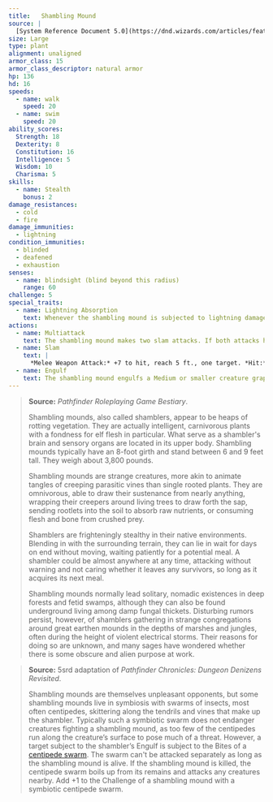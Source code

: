 ```yaml
---
title:   Shambling Mound
source: |
  [System Reference Document 5.0](https://dnd.wizards.com/articles/features/systems-reference-document-srd)
size: Large
type: plant
alignment: unaligned
armor_class: 15
armor_class_descriptor: natural armor
hp: 136
hd: 16
speeds:
  - name: walk
    speed: 20
  - name: swim
    speed: 20
ability_scores:
  Strength: 18
  Dexterity: 8
  Constitution: 16
  Intelligence: 5
  Wisdom: 10
  Charisma: 5
skills:
  - name: Stealth
    bonus: 2
damage_resistances:
  - cold
  - fire
damage_immunities:
  - lightning
condition_immunities:
  - blinded
  - deafened
  - exhaustion
senses:
  - name: blindsight (blind beyond this radius)
    range: 60
challenge: 5
special_traits:
  - name: Lightning Absorption
    text: Whenever the shambling mound is subjected to lightning damage, it takes no damage and regains a number of hit points equal to the lightning damage dealt.
actions:
  - name: Multiattack
    text: The shambling mound makes two slam attacks. If both attacks hit a Medium or smaller target, the target is grappled (escape DC 14), and the shambling mound uses its Engulf on it.
  - name: Slam
    text: |
      *Melee Weapon Attack:* +7 to hit, reach 5 ft., one target. *Hit:* 13 (2d8 + 4) bludgeoning damage.
  - name: Engulf
    text: The shambling mound engulfs a Medium or smaller creature grappled by it. The engulfed target is blinded, restrained, and unable to breathe, and it must succeed on a DC 14 Constitution saving throw at the start of each of the mound's turns or take 13 (2d8 + 4) bludgeoning damage. If the mound moves, the engulfed target moves with it. The mound can have only one creature engulfed at a time.
---
```


> **Source:** *Pathfinder Roleplaying Game Bestiary*.
>
> Shambling mounds, also called shamblers, appear to be heaps of rotting vegetation. They are actually intelligent, carnivorous plants with a fondness for elf flesh in particular. What serve as a shambler's brain and sensory organs are located in its upper body. Shambling mounds typically have an 8-foot girth and stand between 6 and 9 feet tall. They weigh about 3,800 pounds.
>
> Shambling mounds are strange creatures, more akin to animate tangles of creeping parasitic vines than single rooted plants. They are omnivorous, able to draw their sustenance from nearly anything, wrapping their creepers around living trees to draw forth the sap, sending rootlets into the soil to absorb raw nutrients, or consuming flesh and bone from crushed prey.
>
> Shamblers are frighteningly stealthy in their native environments. Blending in with the surrounding terrain, they can lie in wait for days on end without moving, waiting patiently for a potential meal. A shambler could be almost anywhere at any time, attacking without warning and not caring whether it leaves any survivors, so long as it acquires its next meal.
>
> Shambling mounds normally lead solitary, nomadic existences in deep forests and fetid swamps, although they can also be found underground living among damp fungal thickets. Disturbing rumors persist, however, of shamblers gathering in strange congregations around great earthen mounds in the depths of marshes and jungles, often during the height of violent electrical storms. Their reasons for doing so are unknown, and many sages have wondered whether there is some obscure and alien purpose at work.

> **Source:** 5srd adaptation of *Pathfinder Chronicles: Dungeon Denizens Revisited*.
>
> Shambling mounds are themselves unpleasant opponents, but some shambling mounds live in symbiosis with swarms of insects, most often centipedes, skittering along the tendrils and vines that make up the shambler. Typically such a symbiotic swarm does not endanger creatures fighting a shambling mound, as too few of the centipedes run along the creature’s surface to pose much of a threat. However, a target subject to the shambler’s Engulf is subject to the Bites of a [centipede swarm](/monsters/centipede-swarm/). The swarm can't be attacked separately as long as the shambling mound is alive. If the shambling mound is killed, the centipede swarm boils up from its remains and attacks any creatures nearby. Add +1 to the Challenge of a shambling mound with a symbiotic centipede swarm.
